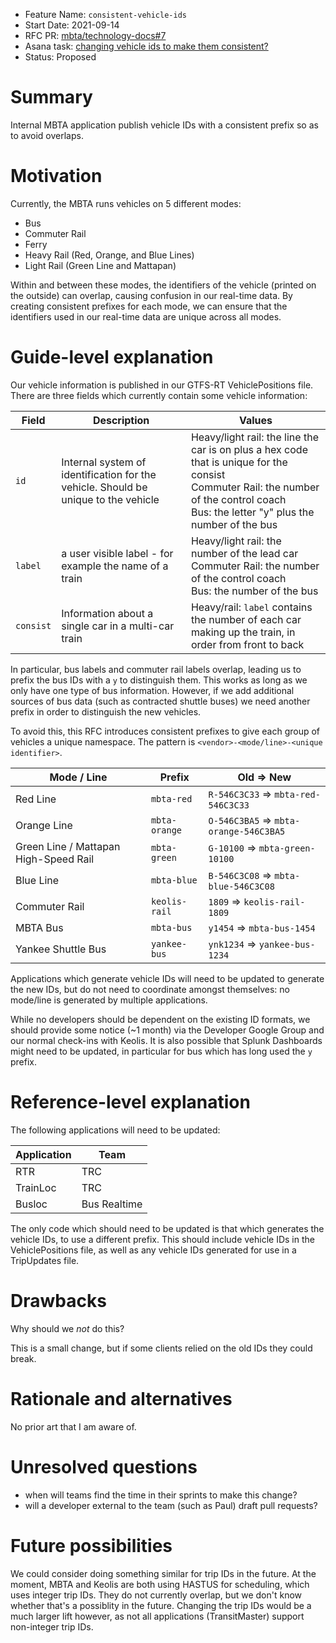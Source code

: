 - Feature Name: `consistent-vehicle-ids`
- Start Date: 2021-09-14
- RFC PR: [mbta/technology-docs#7](https://github.com/mbta/technology-docs/pull/7)
- Asana task: [changing vehicle ids to make them consistent?](https://app.asana.com/0/116562505129567/1200545747038396)
- Status: Proposed

# Summary
[summary]: #summary

Internal MBTA application publish vehicle IDs with a consistent prefix so as to avoid overlaps.

# Motivation
[motivation]: #motivation

Currently, the MBTA runs vehicles on 5 different modes:

- Bus
- Commuter Rail
- Ferry
- Heavy Rail (Red, Orange, and Blue Lines)
- Light Rail (Green Line and Mattapan)

Within and between these modes, the identifiers of the vehicle (printed on
the outside) can overlap, causing confusion in our real-time data. By
creating consistent prefixes for each mode, we can ensure that the
identifiers used in our real-time data are unique across all modes.

# Guide-level explanation
[guide-level-explanation]: #guide-level-explanation

<!--
Explain the proposal as if it was already implemented and you were teaching it to a new developer
that just joined the team. That generally means:

- Introducing new named concepts.
- Explaining the feature largely in terms of examples.
- Explaining how programmers should *think* about the feature, and how it should impact the way they
  work on this project. It should explain the impact as concretely as possible.
- If applicable, provide sample error messages, deprecation warnings, or migration guidance.
- If applicable, describe the differences between teaching this to senior developers and to junior
  developers. -->

Our vehicle information is published in our GTFS-RT VehiclePositions file. There are three fields which currently contain some vehicle information:

| Field | Description | Values |
| --- | --- | --- |
| `id` | Internal system of identification for the vehicle. Should be unique to the vehicle | Heavy/light rail: the line the car is on plus a hex code that is unique for the consist<br>Commuter Rail: the number of the control coach<br>Bus: the letter "y" plus the number of the bus |
| `label` | a user visible label - for example the name of a train | Heavy/light rail: the number of the lead car<br>Commuter Rail: the number of the control coach<br>Bus: the number of the bus |
| `consist` | Information about a single car in a multi-car train | Heavy/rail: `label` contains the number of each car making up the train, in order from front to back |

In particular, bus labels and commuter rail labels overlap, leading us to
prefix the bus IDs with a `y` to distinguish them. This works as long as we
only have one type of bus information. However, if we add additional sources
of bus data (such as contracted shuttle buses) we need another prefix in
order to distinguish the new vehicles.

To avoid this, this RFC introduces consistent prefixes to give each group of vehicles a unique namespace. The pattern is
`<vendor>-<mode/line>-<unique identifier>`.

| Mode / Line | Prefix | Old => New |
| --- | --- | --- |
| Red Line | `mbta-red` | `R-546C3C33` => `mbta-red-546C3C33` |
| Orange Line | `mbta-orange` | `O-546C3BA5` => `mbta-orange-546C3BA5` |
| Green Line / Mattapan High-Speed Rail | `mbta-green` | `G-10100` => `mbta-green-10100` |
| Blue Line | `mbta-blue` | `B-546C3C08` => `mbta-blue-546C3C08` |
| Commuter Rail | `keolis-rail` | `1809` => `keolis-rail-1809`
| MBTA Bus | `mbta-bus` | `y1454` => `mbta-bus-1454` |
| Yankee Shuttle Bus | `yankee-bus` | `ynk1234` => `yankee-bus-1234` |


Applications which generate vehicle IDs will need to be updated to generate
the new IDs, but do not need to coordinate amongst themselves: no mode/line
is generated by multiple applications.

While no developers should be dependent on the existing ID formats, we should
provide some notice (~1 month) via the Developer Google Group and our normal
check-ins with Keolis. It is also possible that Splunk Dashboards might need
to be updated, in particular for bus which has long used the `y` prefix.


# Reference-level explanation
[reference-level-explanation]: #reference-level-explanation

<!--
This is the technical portion of the RFC. Explain the design in sufficient detail that:

- Its interaction with other features is clear.
- It is reasonably clear how the feature would be implemented.
- Corner cases are dissected by example.

The section should return to the examples given in the previous section, and explain more fully how
the detailed proposal makes those examples work. -->

The following applications will need to be updated:

| Application | Team |
| --- | --- |
| RTR | TRC |
| TrainLoc | TRC |
| Busloc | Bus Realtime |

The only code which should need to be updated is that which generates the
vehicle IDs, to use a different prefix. This should include vehicle IDs in
the VehiclePositions file, as well as any vehicle IDs generated for use in a
TripUpdates file.

# Drawbacks
[drawbacks]: #drawbacks

Why should we *not* do this?

This is a small change, but if some clients relied on the old IDs they could break.

# Rationale and alternatives
[rationale-and-alternatives]: #rationale-and-alternatives

<!--
- Why is this design the best in the space of possible designs?
- What other designs have been considered and what is the rationale for not choosing them?
- What is the impact of not doing this? ==>

By using both the name of the vendor and the mode/line, we retain flexibility
for modes to be served by multiple vendors (such as Yankee for shuttle
buses). Although this flexibility may not be needed for the other modes at
present, we have changed Commuter Rail vendors in the past and so it is not
outside the realm of possiblity.

# Prior art
[prior-art]: #prior-art

<!--
Discuss prior art, both the good and the bad, in relation to this proposal. A few examples of what
this can include are:

- Can we learn something about this proposal from other projects in CTD?
- Can we learn something about this proposal from other transit agencies?
- Can we learn something about this proposal from past experiences in other jobs or projects?

This section is intended to encourage you as an author to think about the lessons from other places,
and provide readers of your RFC with a fuller picture.

If there is no prior art, that is fine.

Note that while precedent is some motivation, it does not on its own motivate an RFC. -->

No prior art that I am aware of.

# Unresolved questions
[unresolved-questions]: #unresolved-questions

<!--
- What parts of the design do you expect to resolve through the RFC process before this gets merged?
- What parts of the design do you expect to resolve through the implementation of this feature
  before stabilization?
- What related issues do you consider out of scope for this RFC that could be addressed in the
  future independently of the solution that comes out of this RFC? -->

- when will teams find the time in their sprints to make this change?
- will a developer external to the team (such as Paul) draft pull requests?

# Future possibilities
[future-possibilities]: #future-possibilities

<!--
Think about what the natural extension and evolution of your proposal would be and how it would
affect the project as a whole in a holistic way. Try to use this section as a tool to more fully
consider all possible interactions with the project in your proposal. Also consider how this all
fits into the roadmap for the project.

This is also a good place to "dump ideas", if they are out of scope for the RFC you are writing but
otherwise related.

If you have tried and cannot think of any future possibilities, you may simply state that you cannot
think of anything.

Note that having something written down in the future-possibilities section is not a reason to
accept the current or a future RFC; such notes should be in the section on motivation or rationale
in this or subsequent RFCs. The section merely provides additional information. -->

We could consider doing something similar for trip IDs in the future. At the
moment, MBTA and Keolis are both using HASTUS for scheduling, which uses
integer trip IDs. They do not currently overlap, but we don't know whether
that's a possiblity in the future. Changing the trip IDs would be a much
larger lift however, as not all applications (TransitMaster) support
non-integer trip IDs.

